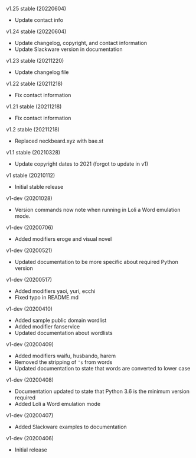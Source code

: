 v1.25 stable (20220604)

* Update contact info

v1.24 stable (20220604)

* Update changelog, copyright, and contact information
* Update Slackware version in documentation

v1.23 stable (20211220)

* Update changelog file

v1.22 stable (20211218)

* Fix contact information

v1.21 stable (20211218)

* Fix contact information

v1.2 stable (20211218)

* Replaced neckbeard.xyz with bae.st

v1.1 stable (20210328)

* Update copyright dates to 2021 (forgot to update in v1)

v1 stable (20210112)

* Initial stable release

v1-dev (20201028)

* Version commands now note when running in Loli a Word emulation mode.

v1-dev (20200706)

* Added modifiers eroge and visual novel

v1-dev (20200521)

* Updated documentation to be more specific about required Python version

v1-dev (20200517)

* Added modifiers yaoi, yuri, ecchi
* Fixed typo in README.md

v1-dev (20200410)

* Added sample public domain wordlist
* Added modifier fanservice
* Updated documentation about wordlists

v1-dev (20200409)

* Added modifiers waifu, husbando, harem
* Removed the stripping of `'s` from words
* Updated documentation to state that words are converted to lower case

v1-dev (20200408)

* Documentation updated to state that Python 3.6 is the minimum version required
* Added Loli a Word emulation mode

v1-dev (20200407)

* Added Slackware examples to documentation

v1-dev (20200406)

* Initial release

